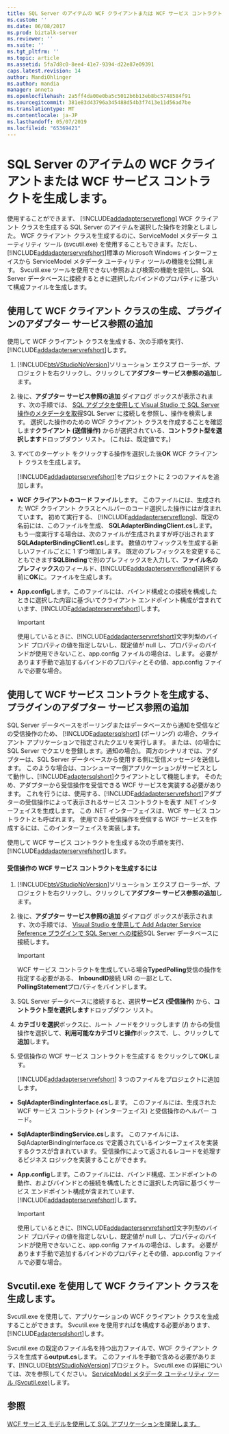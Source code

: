 ```yaml
---
title: SQL Server のアイテムの WCF クライアントまたは WCF サービス コントラクトの生成 |Microsoft Docs
ms.custom: ''
ms.date: 06/08/2017
ms.prod: biztalk-server
ms.reviewer: ''
ms.suite: ''
ms.tgt_pltfrm: ''
ms.topic: article
ms.assetid: 5fa7d8c0-8ee4-41e7-9394-d22e87e09391
caps.latest.revision: 14
author: MandiOhlinger
ms.author: mandia
manager: anneta
ms.openlocfilehash: 2a5ff4da00e0ba5c5012b6b13eb8bc5748584f91
ms.sourcegitcommit: 381e83d43796a345488d54b3f7413e11d56ad7be
ms.translationtype: MT
ms.contentlocale: ja-JP
ms.lasthandoff: 05/07/2019
ms.locfileid: "65369421"
---
```

# <a name="generate-a-wcf-client-or-wcf-service-contract-for-sql-server-artifacts"></a>SQL Server のアイテムの WCF クライアントまたは WCF サービス コントラクトを生成します。
使用することができます、 [!INCLUDE[addadapterservreflong](../../includes/addadapterservreflong-md.md)] WCF クライアント クラスを生成する SQL Server のアイテムを選択した操作を対象としました。 WCF クライアント クラスを生成するのに、ServiceModel メタデータ ユーティリティ ツール (svcutil.exe) を使用することもできます。ただし、[!INCLUDE[addadapterservrefshort](../../includes/addadapterservrefshort-md.md)]標準の Microsoft Windows インターフェイスから ServiceModel メタデータ ユーティリティ ツールの機能を公開します。 Svcutil.exe ツールを使用できない参照および検索の機能を提供し、SQL Server データベースに接続するときに選択したバインドのプロパティに基づいて構成ファイルを生成します。  
  
## <a name="generating-a-wcf-client-class-by-using-the-add-adapter-service-reference-plug-in"></a>使用して WCF クライアント クラスの生成、プラグインのアダプター サービス参照の追加  
 使用して WCF クライアント クラスを生成する、次の手順を実行、[!INCLUDE[addadapterservrefshort](../../includes/addadapterservrefshort-md.md)]します。  
  
1. [!INCLUDE[btsVStudioNoVersion](../../includes/btsvstudionoversion-md.md)]ソリューション エクスプ ローラーが、プロジェクトを右クリックし、クリックして**アダプター サービス参照の追加**します。  
  
2. 後に、**アダプター サービス参照の追加** ダイアログ ボックスが表示されます、次の手順では、 [SQL アダプタを使用して Visual Studio で SQL Server 操作のメタデータを取得](../../adapters-and-accelerators/adapter-sql/get-metadata-for-sql-server-operations-in-visual-studio-using-the-sql-adapter.md)SQL Server に接続しを参照し、操作を検索します。 選択した操作のための WCF クライアント クラスを作成することを確認します**クライアント (送信操作)** からが選択されている、**コントラクト型を選択します**ドロップダウン リスト。 (これは、既定値です。)  
  
3. すべてのターゲット をクリックする操作を選択した後**OK** WCF クライアント クラスを生成します。  
  
   [!INCLUDE[addadapterservrefshort](../../includes/addadapterservrefshort-md.md)]をプロジェクトに 2 つのファイルを追加します。  
  
- **WCF クライアントのコード ファイル**します。 このファイルには、生成された WCF クライアント クラスとヘルパーのコード選択した操作にはが含まれています。 初めて実行する、 [!INCLUDE[addadapterservreflong](../../includes/addadapterservreflong-md.md)]、既定の名前には、このファイルを生成、 **SQLAdapterBindingClient.cs**します。 もう一度実行する場合は、次のファイルが生成されますが呼び出されます**SQLAdapterBindingClient1.cs**します。  数値のサフィックスを生成する新しいファイルごとに 1 ずつ増加します。  既定のプレフィックスを変更することもできます**SQLBinding**で別のプレフィックスを入力して、**ファイル名のプレフィックス**のフィールド、[!INCLUDE[addadapterservreflong](../../includes/addadapterservreflong-md.md)]選択する前に**OK**に。ファイルを生成します。  
  
- **App.config**します。このファイルには、バインド構成との接続を構成したときに選択した内容に基づいてクライアント エンドポイント構成が含まれています、[!INCLUDE[addadapterservrefshort](../../includes/addadapterservrefshort-md.md)]します。  
  
  > [!IMPORTANT]
  >  使用しているときに、[!INCLUDE[addadapterservrefshort](../../includes/addadapterservrefshort-md.md)]文字列型のバインド プロパティの値を指定しないし、既定値が null し、プロパティのバインドが使用できないこと、app.config ファイルの場合は、します。 必要があります手動で追加するバインドのプロパティとその値、app.config ファイルで必要な場合。  
  
## <a name="generating-a-wcf-service-contract-by-using-the-add-adapter-service-reference-plug-in"></a>使用して WCF サービス コントラクトを生成する、プラグインのアダプター サービス参照の追加  
 SQL Server データベースをポーリングまたはデータベースから通知を受信などの受信操作のため、 [!INCLUDE[adaptersqlshort](../../includes/adaptersqlshort-md.md)] (ポーリング) の場合、クライアント アプリケーションで指定されたクエリを実行します。 または、(の場合に SQL Server でクエリを登録します。通知の場合)。 両方のシナリオでは、アダプターは、SQL Server データベースから使用する側に受信メッセージを送信します。 このような場合は、コンシューマー側アプリケーションがサービスとして動作し、[!INCLUDE[adaptersqlshort](../../includes/adaptersqlshort-md.md)]クライアントとして機能します。 そのため、アダプターから受信操作を受信できる WCF サービスを実装する必要があります。 これを行うには、使用する、[!INCLUDE[addadapterservrefshort](../../includes/addadapterservrefshort-md.md)]アダプターの受信操作によって表示されるサービス コントラクトを表す .NET インターフェイスを生成します。 この .NET インターフェイスは、WCF サービス コントラクトとも呼ばれます。 使用できる受信操作を受信する WCF サービスを作成するには、このインターフェイスを実装します。  
  
 使用して WCF サービス コントラクトを生成する次の手順を実行、[!INCLUDE[addadapterservrefshort](../../includes/addadapterservrefshort-md.md)]します。  
  
#### <a name="to-generate-a-wcf-service-contract-for-inbound-operations"></a>受信操作の WCF サービス コントラクトを生成するには  
  
1. [!INCLUDE[btsVStudioNoVersion](../../includes/btsvstudionoversion-md.md)]ソリューション エクスプ ローラーが、プロジェクトを右クリックし、クリックして**アダプター サービス参照の追加**します。  
  
2. 後に、**アダプター サービス参照の追加** ダイアログ ボックスが表示されます、次の手順では、 [Visual Studio を使用して Add Adapter Service Reference プラグインで SQL Server への接続](../../adapters-and-accelerators/adapter-sql/connect-to-sql-server-in-visual-studio-using-add-adapter-service-reference.md)SQL Server データベースに接続します。  
  
   > [!IMPORTANT]
   >  WCF サービス コントラクトを生成している場合**TypedPolling**受信の操作を指定する必要がある、 **InboundID**接続 URI の一部として、 **PollingStatement**プロパティをバインドします。  
  
3. SQL Server データベースに接続すると、選択**サービス (受信操作)** から、**コントラクト型を選択します**ドロップダウン リスト。  
  
4. **カテゴリを選択**ボックスに、ルート ノードをクリックします (**/**) からの受信操作を選択して、**利用可能なカテゴリと操作**ボックスで、し、クリックして**追加**します。  
  
5. 受信操作の WCF サービス コントラクトを生成する をクリックして**OK**します。  
  
   [!INCLUDE[addadapterservrefshort](../../includes/addadapterservrefshort-md.md)] 3 つのファイルをプロジェクトに追加します。  
  
- **SqlAdapterBindingInterface.cs**します。 このファイルには、生成された WCF サービス コントラクト (インターフェイス) と受信操作のヘルパー コード。  
  
- **SqlAdapterBindingService.cs**します。 このファイルには、SqlAdapterBindingInterface.cs で定義されているインターフェイスを実装するクラスが含まれています。 受信操作によって返されるレコードを処理するビジネス ロジックを実装することができます。  
  
- **App.config**します。このファイルには、バインド構成、エンドポイントの動作、およびバインドとの接続を構成したときに選択した内容に基づくサービス エンドポイント構成が含まれています、[!INCLUDE[addadapterservrefshort](../../includes/addadapterservrefshort-md.md)]します。  
  
  > [!IMPORTANT]
  >  使用しているときに、[!INCLUDE[addadapterservrefshort](../../includes/addadapterservrefshort-md.md)]文字列型のバインド プロパティの値を指定しないし、既定値が null し、プロパティのバインドが使用できないこと、app.config ファイルの場合は、します。 必要があります手動で追加するバインドのプロパティとその値、app.config ファイルで必要な場合。  
  
## <a name="generating-a-wcf-client-class-by-using-svcutilexe"></a>Svcutil.exe を使用して WCF クライアント クラスを生成します。  
 Svcutil.exe を使用して、アプリケーションの WCF クライアント クラスを生成することができます。 Svcutil.exe を使用すればを構成する必要があります、[!INCLUDE[adaptersqlshort](../../includes/adaptersqlshort-md.md)]します。  
  
 Svcutil.exe の既定のファイル名を持つ出力ファイルで、WCF クライアント クラスを生成する**output.cs**します。 このファイルを手動で含める必要があります、[!INCLUDE[btsVStudioNoVersion](../../includes/btsvstudionoversion-md.md)]プロジェクト。 Svcutil.exe の詳細については、次を参照してください。 [ServiceModel メタデータ ユーティリティ ツール (Svcutil.exe)](https://msdn.microsoft.com/library/aa347733.aspx)します。
  
## <a name="see-also"></a>参照  
[WCF サービス モデルを使用して SQL アプリケーションを開発します。](../../adapters-and-accelerators/adapter-sql/develop-sql-applications-using-the-wcf-service-model.md)